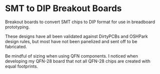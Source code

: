 # SMT to DIP Breakout Boards

Breakout boards to convert SMT chips to DIP format for use in breadboard prototyping.

These designs have all been validated against DirtyPCBs and OSHPark design rules, but most have not been panelized and sent off to be fabricated.

Be mindful of sizing when using QFN components. I noticed when developing my QFN-28 board that not all QFN-28 chips are created with equal footprints.